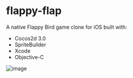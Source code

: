 flappy-flap
===========

A native Flappy Bird game clone for iOS built with:

* Cocos2d 3.0
* SpriteBuilder
* Xcode
* Objective-C

![image](gameplay.gif)
